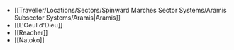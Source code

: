 - [[Traveller/Locations/Sectors/Spinward Marches Sector Systems/Aramis Subsector Systems/Aramis|Aramis]]
- [[L'Oeul d'Dieu]]
- [[Reacher]]
- [[Natoko]]